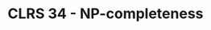---
title: "CLRS 34 - NP-completeness"
published: true
morea_id: reading-cormen-34
morea_summary: "polynomial time, polynomial time verification, NP-completeness and reducibility, NP-completeness proofs, NP-complete problems"
morea_type: reading
morea_sort_order: 4
morea_url: http://mitpress.mit.edu/books/introduction-algorithms
morea_labels:
 - Textbook
 - 60 pages
---